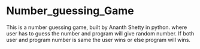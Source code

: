 # Number_guessing_Game
This is a number guessing game, built by Ananth Shetty in python. where user has to guess the number and program will give random number. If both user and program number is same the user wins or else program will wins.
